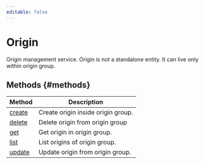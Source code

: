 ```yaml
---
editable: false
---
```


# Origin
Origin management service.
Origin is not a standalone entity. It can live only within origin group.

## Methods {#methods}
Method | Description
--- | ---
[create](create.md) | Create origin inside origin group.
[delete](delete.md) | Delete origin from origin group
[get](get.md) | Get origin in origin group.
[list](list.md) | List origins of origin group.
[update](update.md) | Update origin from origin group.